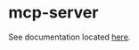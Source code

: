 # mcp-server

See documentation located [here][1].

[1]: <https://nicholaswilde.io/homelab/apps/mcp-server/>
